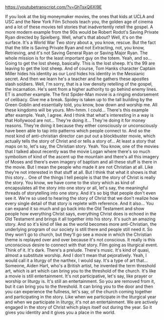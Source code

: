 https://youtubetranscript.com/?v=GhTsxQ6XI9E

 If you look at the big moneymaker movies, the ones that kids at UCLA and USC and the New York Film Schools teach you, the golden age of cinema and a lot of these movies tell stories that inadvertently retell the gospel. A more modern example from the 90s would be Robert Rodot's Saving Private Ryan directed by Spielberg. Well, what's that about? Well, it's on the surface. It's a World War Two story about a, you know, rescue. But the fact that the title is Saving Private Ryan and not Extracting, not, you know, Retrieving, and it's not Saving General Ryan or Saving Major Ryan. The whole mission is for the least important guy on the totem. Yeah, and so... Going to get the lost sheep, basically. This is the lost sheep. It's the 99 are leaving to get the lost sheep. And of course, Tom Hanks character Captain Miller hides his identity as our Lord hides his identity in the Messianic secret. And then we learn he's a teacher and he gathers these apostles slash soldiers. Well, I'm sorry, that is a low density retelling of the gospel, the incarnation. He's sent from a higher authority to go behind enemy lines. ET is another example. The first Spider-Man movie is a ringing endorsement of celibacy. Give me a break. Spidey is taken up to the tall building by the Green Goblin and essentially told, you know, bow down and worship me. All these kingdoms will be yours. Mm-hmm. I could... There's this example after example. Yeah, I agree. And I think that what's interesting in a way is that Hollywood are not... They're doing it... They're doing it for money reasons. They're doing it because they either consciously or unconsciously have been able to tap into patterns which people connect to. And so the most kind of anti-christian director can put out a blockbuster movie, which actually tells the story of Christ and or tells a story of... At least a story that maps on to, let's say, the Christian story. Yeah. You know, one of the movies that I talked about recently was the movie Logan where there's so much symbolism of kind of the ascent up the mountain and there's all this imagery of Moses and there's even imagery of baptism and all these stuff is there in the movie. But I mean the people who made it are not Christian at all. Like they're not interested in that stuff at all. But I think that what it shows is that this story... One of the things I tell people is that the story of Christ is really the story. You know, we have come to the story which as kind of encapsulates all the story into one story or all, let's say, the meaningful threads of storytelling into one story. And it's so big that people don't even see it. We're so used to hearing the story of Christ that we don't realize how every single detail of that story is replete with reference. And it also... You can expand it so much and go back into the Old Testament and show people how everything Christ says, everything Christ does is echoed in the Old Testament and brings it all together into his story. It's such an amazing story. And so it's kind of like as the world becomes more anti-Christian, the underlying program of our society is still there and people still need it. So they won't go to church, but they'll go see a movie in which the Christian theme is replayed over and over because it's not conscious. It really is this unconscious desire to connect with that story. Film going as liturgical event. Think of it. It's dark. There's a prelude. There's music. It's kind of quasi, almost a substitute worship. And I don't mean that pejoratively. Yeah, I would call it a liturgy of the narthex, I would say. It's a type of art that... Someone, Aiden Hart, who's a British artist, he invented the term threshold art, which is art which can bring you to the threshold of the church. It's like a movie is still entertainment. It's not participative, let's say, like prayer or worship or liturgy is. It's still an entertainment. So you are removed from it, but it can bring you to the threshold. It can bring you to the door and then you can experience the fullness, let's say, of the church coming together and participating in the story. Like when we participate in the liturgical year and when we participate in liturgy, it's not an entertainment. We are actively engaged in the story of Christ which plays itself out during the year. So it gives you identity and it gives you a place in the world.